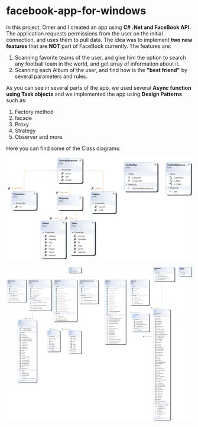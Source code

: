 # facebook-app-for-windows
In this project, Omer and I created an app using **C# .Net and FaceBook API.**
The application requests permissions from the user on the initial connection, and uses them to pull data.
The idea was to implement **two new features** that are **NOT** part of FaceBook currently.
The features are:
1. Scanning favorite teams of the user, and give him the option to search any football team in the world, and get array of information about it.
2. Scanning each Album of the user, and find how is the **"best friend"** by several parameters and rules.


As you can see in several parts of the app, we used several **Async function using Task objects** and we implemented
the app using **Design Patterns** such as:
1. Factory method
2. facade
3. Proxy
4. Strategy
5. Observer and more.

Here you can find some of the Class diagrams:

![](utils/ClassDiagramFacebookWinFormsApp_Logic.jpg)


![](utils/ClassDiagramFacebookWinFormsApp_UI.jpg)
